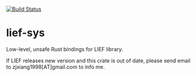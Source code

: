 [![Build Status](https://dev.azure.com/fxti/lief-sys/_apis/build/status/FXTi.lief-sys?branchName=master)](https://dev.azure.com/fxti/lief-sys/_build/latest?definitionId=2&branchName=master)

# lief-sys
Low-level, unsafe Rust bindings for LIEF library.

If LIEF releases new version and this crate is out of date, please send email to zjxiang1998[AT]gmail.com to info me.
